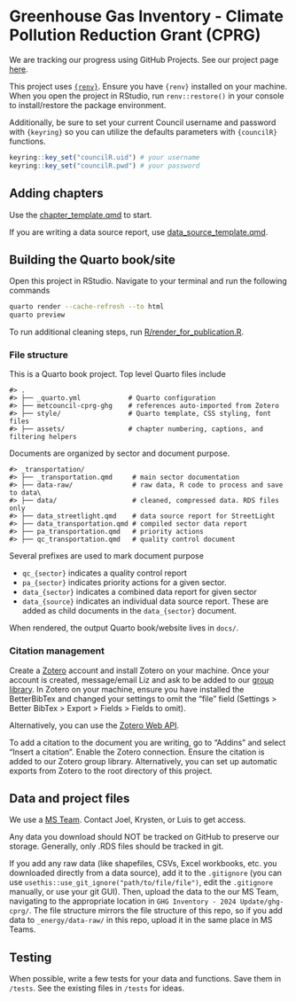 
<!-- README.md is generated from README.Rmd. Please edit that file -->

# Greenhouse Gas Inventory - Climate Pollution Reduction Grant (CPRG)

<!-- badges: start -->
<!-- badges: end -->

We are tracking our progress using GitHub Projects. See our project page
[here](https://github.com/orgs/Metropolitan-Council/projects/8/views/1).

This project uses [`{renv}`](https://rstudio.github.io/renv/index.html).
Ensure you have `{renv}` installed on your machine. When you open the
project in RStudio, run `renv::restore()` in your console to
install/restore the package environment.

Additionally, be sure to set your current Council username and password
with `{keyring}` so you can utilize the defaults parameters with
`{councilR}` functions.

``` r
keyring::key_set("councilR.uid") # your username
keyring::key_set("councilR.pwd") # your password
```

## Adding chapters

Use the [chapter_template.qmd](chapter_template.qmd) to start.

If you are writing a data source report, use
[data_source_template.qmd](data_source_template.qmd).

## Building the Quarto book/site

Open this project in RStudio. Navigate to your terminal and run the
following commands

``` sh
quarto render --cache-refresh --to html
quarto preview
```

To run additional cleaning steps, run
[R/render_for_publication.R](R/render_for_publication.R).

### File structure

This is a Quarto book project. Top level Quarto files include

    #> .
    #> ├── _quarto.yml            # Quarto configuration
    #> ├── metcouncil-cprg-ghg    # references auto-imported from Zotero
    #> ├── style/                 # Quarto template, CSS styling, font files
    #> ├── assets/                # chapter numbering, captions, and filtering helpers

Documents are organized by sector and document purpose.

    #> _transportation/
    #> ├── _transportation.qmd     # main sector documentation
    #> ├── data-raw/               # raw data, R code to process and save to data\
    #> ├── data/                   # cleaned, compressed data. RDS files only
    #> ├── data_streetlight.qmd    # data source report for StreetLight
    #> ├── data_transportation.qmd # compiled sector data report
    #> ├── pa_transportation.qmd   # priority actions
    #> ├── qc_transportation.qmd   # quality control document

Several prefixes are used to mark document purpose

- `qc_{sector}` indicates a quality control report
- `pa_{sector}` indicates priority actions for a given sector.
- `data_{sector}` indicates a combined data report for given sector
- `data_{source}` indicates an individual data source report. These are
  added as child documents in the `data_{sector}` document.

When rendered, the output Quarto book/website lives in `docs/`.

### Citation management

Create a [Zotero](https://www.zotero.org/) account and install Zotero on
your machine. Once your account is created, message/email Liz and ask to
be added to our [group
library](https://www.zotero.org/groups/5318360/metcouncil-cprg-ghg/library).
In Zotero on your machine, ensure you have installed the BetterBibTex
and changed your settings to omit the “file” field (Settings \> Better
BibTex \> Export \> Fields \> Fields to omit).

Alternatively, you can use the [Zotero Web
API](https://quarto.org/docs/visual-editor/technical.html#zotero-web-api).

To add a citation to the document you are writing, go to “Addins” and
select “Insert a citation”. Enable the Zotero connection. Ensure the
citation is added to our Zotero group library. Alternatively, you can
set up automatic exports from Zotero to the root directory of this
project.

## Data and project files

We use a [MS
Team](https://teams.microsoft.com/l/channel/19%3a0ea5e55bb4c8449a98334fc1402d4fae%40thread.skype/GHG%2520Inventory?groupId=44f6d2b9-a73a-4969-9267-de486d00b3b8&tenantId=ddbff68b-482a-4573-81e0-fef8156a4fd0).
Contact Joel, Krysten, or Luis to get access.

Any data you download should NOT be tracked on GitHub to preserve our
storage. Generally, only .RDS files should be tracked in git.

If you add any raw data (like shapefiles, CSVs, Excel workbooks, etc.
you downloaded directly from a data source), add it to the `.gitignore`
(you can use `usethis::use_git_ignore("path/to/file/file")`, edit the
`.gitignore` manually, or use your git GUI). Then, upload the data to
the our MS Team, navigating to the appropriate location in
`GHG Inventory - 2024 Update/ghg-cprg/`. The file structure mirrors the
file structure of this repo, so if you add data to `_energy/data-raw/`
in this repo, upload it in the same place in MS Teams.

## Testing

When possible, write a few tests for your data and functions. Save them
in `/tests`. See the existing files in `/tests` for ideas.

